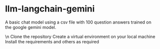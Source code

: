 # llm-langchain-gemini
A basic chat model using a csv file with 100 question answers trained on the google gemini model. 

\n Clone the repository
Create a virtual environment on your local machine
Install the requirements and others as required
